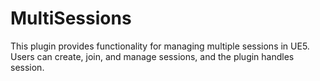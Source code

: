 # MultiSessions
This plugin provides functionality for managing multiple sessions in UE5. Users can create, join, and manage sessions, and the plugin handles session.
